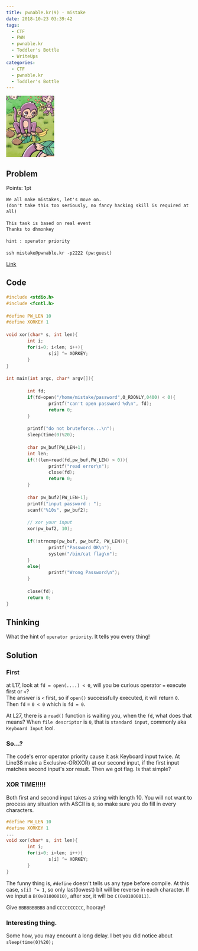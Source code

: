 ```yaml
---
title: pwnable.kr(9) - mistake
date: 2018-10-23 03:39:42
tags:
  - CTF
  - PWN
  - pwnable.kr
  - Toddler's Bottle
  - WriteUps
categories:
  - CTF
  - pwnable.kr
  - Toddler's Bottle
---
```

![](/images/pwnable-kr/mistake.png)
## Problem
Points: 1pt
```
We all make mistakes, let's move on.
(don't take this too seriously, no fancy hacking skill is required at all)

This task is based on real event
Thanks to dhmonkey

hint : operator priority

ssh mistake@pwnable.kr -p2222 (pw:guest)
```
[Link](http://pwnable.kr/play.php)
<!-- More -->

## Code
```c
#include <stdio.h>
#include <fcntl.h>

#define PW_LEN 10
#define XORKEY 1

void xor(char* s, int len){
        int i;
        for(i=0; i<len; i++){
                s[i] ^= XORKEY;
        }
}

int main(int argc, char* argv[]){

        int fd;
        if(fd=open("/home/mistake/password",O_RDONLY,0400) < 0){
                printf("can't open password %d\n", fd);
                return 0;
        }

        printf("do not bruteforce...\n");
        sleep(time(0)%20);

        char pw_buf[PW_LEN+1];
        int len;
        if(!(len=read(fd,pw_buf,PW_LEN) > 0)){
                printf("read error\n");
                close(fd);
                return 0;
        }

        char pw_buf2[PW_LEN+1];
        printf("input password : ");
        scanf("%10s", pw_buf2);

        // xor your input
        xor(pw_buf2, 10);

        if(!strncmp(pw_buf, pw_buf2, PW_LEN)){
                printf("Password OK\n");
                system("/bin/cat flag\n");
        }
        else{
                printf("Wrong Password\n");
        }

        close(fd);
        return 0;
}
```

## Thinking
What the hint of `operator priority`.
It tells you every thing!

## Solution
### First
at L17, look at `fd = open(....) < 0`, will you be curious operator `=` execute first or `<`?  
The answer is `<` first, so if `open()` successfully executed, it will return `0`.
Then `fd` = `0 < 0` which is `fd = 0`.

At L27, there is a `read()` function is waiting you, when the `fd`, what does that means?
When `file descriptor` is `0`, that is `standard input`, commonly aka `Keyboard Input` lool.

### So...?
The code's error operator priority cause it ask Keyboard input twice.
At Line38 make a Exclusive-OR(XOR) at our second input, if the first input matches second input's xor result.
Then we got flag. Is that simple?

### XOR TIME!!!!!
Both first and second input takes a string with length 10.
You will not want to process any situation with ASCII is `0`, so make sure you do fill in every characters.
```c
#define PW_LEN 10
#define XORKEY 1
...
void xor(char* s, int len){
        int i;
        for(i=0; i<len; i++){
                s[i] ^= XORKEY;
        }
}
``` 
The funny thing is, `#define` doesn't tells us any type before compile.
At this case, `s[i] ^= 1`, so only last(lowest) bit will be reverse in each character.
If we input a `B(0x01000010)`, after xor, it will be `C(0x01000011)`.

Give `BBBBBBBBBB` and `CCCCCCCCCC`, hooray!

### Interesting thing.
Some how, you may encount a long delay.
I bet you did notice about `sleep(time(0)%20);`
